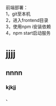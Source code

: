 前端部署：   
  1，git至本机   
  2，进入frontend目录   
  3，使用npm i安装依赖   
  4，npm start启动服务   

# jjjj
## nnnn
### kjkjj



、
